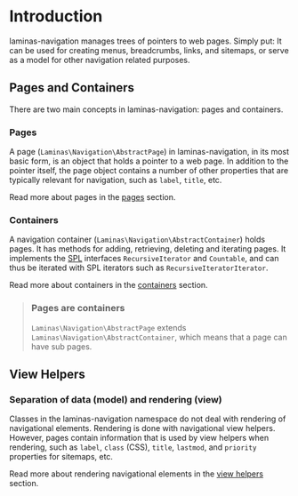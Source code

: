 # Introduction

laminas-navigation manages trees of pointers to web pages. Simply put: It can be
used for creating menus, breadcrumbs, links, and sitemaps, or serve as a model
for other navigation related purposes.

## Pages and Containers

There are two main concepts in laminas-navigation: pages and containers.

### Pages

A page (`Laminas\Navigation\AbstractPage`) in laminas-navigation, in its most basic
form, is an object that holds a pointer to a web page. In addition to the
pointer itself, the page object contains a number of other properties that are
typically relevant for navigation, such as `label`, `title`, etc.

Read more about pages in the [pages](pages.md) section.

### Containers

A navigation container (`Laminas\Navigation\AbstractContainer`) holds pages. It has
methods for adding, retrieving, deleting and iterating pages. It implements the
[SPL](http://php.net/spl) interfaces `RecursiveIterator` and `Countable`, and
can thus be iterated with SPL iterators such as `RecursiveIteratorIterator`.

Read more about containers in the [containers](containers.md) section.

> ### Pages are containers
>
> `Laminas\Navigation\AbstractPage` extends `Laminas\Navigation\AbstractContainer`,
> which means that a page can have sub pages.

## View Helpers

### Separation of data (model) and rendering (view)

Classes in the laminas-navigation namespace do not deal with rendering of
navigational elements.  Rendering is done with navigational view helpers.
However, pages contain information that is used by view helpers when rendering,
such as `label`, `class` (CSS), `title`, `lastmod`, and `priority` properties
for sitemaps, etc.

Read more about rendering navigational elements in the
[view helpers](helpers/intro.md) section.
